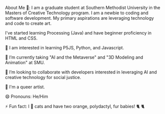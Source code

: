 About Me 🧑: I am a graduate student at Southern Methodist University in the Masters of Creative Technology program. I am a newbie to coding and software development. My primary aspirations are leveraging technology and code to create art.

I've started learning Processing (Java) and have beginner proficiency in HTML and CSS.

🌱 I am interested in learning P5JS, Python, and Javascript.

🔭 I’m currently taking "AI and the Metaverse" and "3D Modeling and Animation" at SMU.

👯 I’m looking to collaborate with developers interested in leveraging AI and creative technology for social justice.

🌈 I'm a queer artist.

😄 Pronouns: He/Him

⚡ Fun fact: I 💖 cats and have two orange, polydactyl, fur babies! 🐈 🐈

